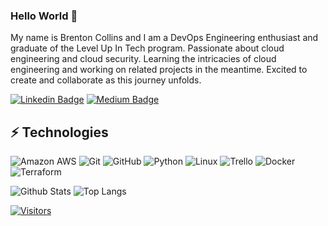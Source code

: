 ### Hello World 👋


 My name is Brenton Collins and I am a DevOps Engineering enthusiast and graduate of the Level Up In Tech program. Passionate about cloud engineering and cloud security. Learning the intricacies of cloud engineering and working on related projects in the meantime. Excited to create and collaborate as this journey unfolds.

<!-- Replace the fields below with the information requested. Remember to remove the encapsulating <> characters. For spaces in names, use %20 (e.g. Broadus%20Palmer) -->

[![Linkedin Badge](https://img.shields.io/badge/-(Brenton%20Collins)-blue?style=flat-square&logo=Linkedin&logoColor=white&link=https://www.linkedin.com/in/brenton-collins-547b29ba)](https://www.linkedin.com/in/brenton-collins-547b29ba)
[![Medium Badge](https://img.shields.io/badge/Brenton%20Collins-12100E?style=flat-square&logo=medium&logoColor=white&link=https://medium.com/@brentoncollins012)](https://medium.com/@brentcollins012)


## ⚡ Technologies

<!-- Check out the Badges folder for more badges -->

![Amazon AWS](https://img.shields.io/badge/Amazon%20AWS-232F3E?style=flat-square&logo=amazon-aws)
![Git](https://img.shields.io/badge/-Git-black?style=flat-square&logo=git)
![GitHub](https://img.shields.io/badge/-GitHub-181717?style=flat-square&logo=github)
![Python](https://img.shields.io/badge/-Python-black?style=flat-square&logo=Python)
![Linux](https://img.shields.io/badge/Linux-FCC624?style=flat-square&logo=linux&logoColor=black)
![Trello](https://img.shields.io/badge/Trello-%23026AA7.svg?style=flat-square&logo=Trello&logoColor=white)
![Docker](https://img.shields.io/badge/docker-%230db7ed.svg?style=for-the-badge&logo=docker&logoColor=white)
![Terraform](https://img.shields.io/badge/terraform-%235835CC.svg?style=for-the-badge&logo=terraform&logoColor=white)

<!-- Replace the fields below with the information requested. Remember to remove the encapsulating <> characters. -->

![Github Stats](https://github-readme-stats.vercel.app/api?username=bjc2012&count_private=true&show_icons=true&include_all_commits=true)
![Top Langs](https://github-readme-stats.vercel.app/api/top-langs/?username=bjc2012&hide=TeX&layout=compact)


[![Visitors](https://api.visitorbadge.io/api/visitors?path=LevelUpInTech%2FLevelUpInTech&label=VISITORS&countColor=%23263759)](https://visitorbadge.io/status?path=LevelUpInTech%2FLevelUpInTech)
